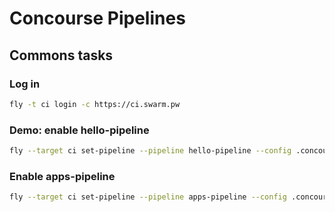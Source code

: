# Concourse Pipelines

## Commons tasks

### Log in

```sh
fly -t ci login -c https://ci.swarm.pw
```

### Demo: enable hello-pipeline

```sh
fly --target ci set-pipeline --pipeline hello-pipeline --config .concourse/hello-pipeline.yml
```

### Enable apps-pipeline

```sh
fly --target ci set-pipeline --pipeline apps-pipeline --config .concourse/apps-pipeline.yml --load-vars-from .concourse/secrets/apps-secrets.yml
```

